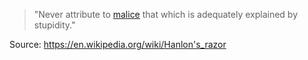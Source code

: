 > "Never attribute to [malice](https://en.wikipedia.org/wiki/Bad_faith "Bad faith") that which is adequately explained by stupidity."

Source: https://en.wikipedia.org/wiki/Hanlon's_razor